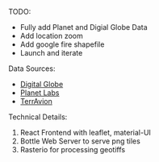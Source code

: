 TODO:
- Fully add Planet and Digial Globe Data
- Add location zoom
- Add google fire shapefile
- Launch and iterate

Data Sources:
- [Digital Globe](https://www.digitalglobe.com/opendata/santa-rosa-wildfires/)
- [Planet Labs](https://www.planet.com/pulse/northern-california-wildfire-satellite-data-available-for-access/)
- [TerrAvion](www.terravion.com)

Technical Details:
1. React Frontend with leaflet, material-UI 
2. Bottle Web Server to serve png tiles
3. Rasterio for processing geotiffs